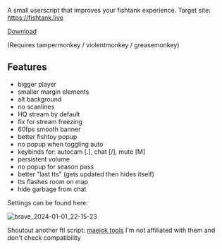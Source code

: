 A small userscript that improves your fishtank experience. Target site: https://fishtank.live

[Download](https://raw.githubusercontent.com/codironblade/BetterFishtankS2/main/ftl.user.js)

(Requires tampermonkey / violentmonkey / greasemonkey)

## Features
- bigger player
- smaller margin elements
- alt background
- no scanlines
- HQ stream by default
- fix for stream freezing
- 60fps smooth banner
- better fishtoy popup
- no popup when toggling auto
- keybinds for: autocam [.], chat [/], mute [M]
- persistent volume
- no popup for season pass
- better "last tts" (gets updated then hides itself)
- tts flashes room on map
- hide garbage from chat

Settings can be found here:

![brave_2024-01-01_22-15-23](https://github.com/codironblade/BetterFishtankS2/assets/133949229/51351b67-e8c3-4f6f-a18c-b6da93c75a11)

Shoutout another ftl script: [maejok tools](https://github.com/maejok-xx/maejok-tools)
I'm not affiliated with them and don't check compatibility
